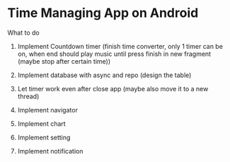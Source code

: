 # Time Managing App on Android

What to do

1. Implement Countdown timer (finish time converter, only 1 timer can be on, when end should play music until press finish in new fragment (maybe stop after certain time))

2. Implement database with async and repo (design the table)

3. Let timer work even after close app (maybe also move it to a new thread)

4. Implement navigator

5. Implement chart

6. Implement setting

7. Implement notification